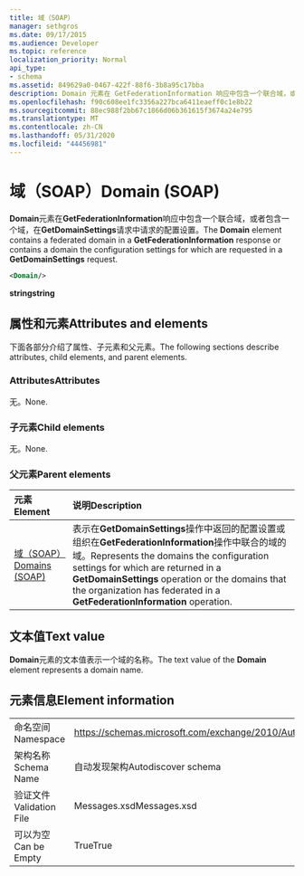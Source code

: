 ```yaml
---
title: 域（SOAP）
manager: sethgros
ms.date: 09/17/2015
ms.audience: Developer
ms.topic: reference
localization_priority: Normal
api_type:
- schema
ms.assetid: 849629a0-0467-422f-88f6-3b8a95c17bba
description: Domain 元素在 GetFederationInformation 响应中包含一个联合域，或者包含一个域，在 GetDomainSettings 请求中请求的配置设置。
ms.openlocfilehash: f90c608ee1fc3356a227bca6411eaeff0c1e8b22
ms.sourcegitcommit: 88ec988f2bb67c1866d06b361615f3674a24e795
ms.translationtype: MT
ms.contentlocale: zh-CN
ms.lasthandoff: 05/31/2020
ms.locfileid: "44456981"
---
```

# <a name="domain-soap"></a><span data-ttu-id="2a3e9-103">域（SOAP）</span><span class="sxs-lookup"><span data-stu-id="2a3e9-103">Domain (SOAP)</span></span>

<span data-ttu-id="2a3e9-104">**Domain**元素在**GetFederationInformation**响应中包含一个联合域，或者包含一个域，在**GetDomainSettings**请求中请求的配置设置。</span><span class="sxs-lookup"><span data-stu-id="2a3e9-104">The **Domain** element contains a federated domain in a **GetFederationInformation** response or contains a domain the configuration settings for which are requested in a **GetDomainSettings** request.</span></span> 
  
```XML
<Domain/> 
```

 <span data-ttu-id="2a3e9-105">**string**</span><span class="sxs-lookup"><span data-stu-id="2a3e9-105">**string**</span></span>
## <a name="attributes-and-elements"></a><span data-ttu-id="2a3e9-106">属性和元素</span><span class="sxs-lookup"><span data-stu-id="2a3e9-106">Attributes and elements</span></span>

<span data-ttu-id="2a3e9-107">下面各部分介绍了属性、子元素和父元素。</span><span class="sxs-lookup"><span data-stu-id="2a3e9-107">The following sections describe attributes, child elements, and parent elements.</span></span>
  
### <a name="attributes"></a><span data-ttu-id="2a3e9-108">Attributes</span><span class="sxs-lookup"><span data-stu-id="2a3e9-108">Attributes</span></span>

<span data-ttu-id="2a3e9-109">无。</span><span class="sxs-lookup"><span data-stu-id="2a3e9-109">None.</span></span>
  
### <a name="child-elements"></a><span data-ttu-id="2a3e9-110">子元素</span><span class="sxs-lookup"><span data-stu-id="2a3e9-110">Child elements</span></span>

<span data-ttu-id="2a3e9-111">无。</span><span class="sxs-lookup"><span data-stu-id="2a3e9-111">None.</span></span>
  
### <a name="parent-elements"></a><span data-ttu-id="2a3e9-112">父元素</span><span class="sxs-lookup"><span data-stu-id="2a3e9-112">Parent elements</span></span>

|<span data-ttu-id="2a3e9-113">**元素**</span><span class="sxs-lookup"><span data-stu-id="2a3e9-113">**Element**</span></span>|<span data-ttu-id="2a3e9-114">**说明**</span><span class="sxs-lookup"><span data-stu-id="2a3e9-114">**Description**</span></span>|
|:-----|:-----|
|[<span data-ttu-id="2a3e9-115">域（SOAP）</span><span class="sxs-lookup"><span data-stu-id="2a3e9-115">Domains (SOAP)</span></span>](domains-soap.md) <br/> |<span data-ttu-id="2a3e9-116">表示在**GetDomainSettings**操作中返回的配置设置或组织在**GetFederationInformation**操作中联合的域的域。</span><span class="sxs-lookup"><span data-stu-id="2a3e9-116">Represents the domains the configuration settings for which are returned in a **GetDomainSettings** operation or the domains that the organization has federated in a **GetFederationInformation** operation.</span></span>  <br/> |
   
## <a name="text-value"></a><span data-ttu-id="2a3e9-117">文本值</span><span class="sxs-lookup"><span data-stu-id="2a3e9-117">Text value</span></span>

<span data-ttu-id="2a3e9-118">**Domain**元素的文本值表示一个域的名称。</span><span class="sxs-lookup"><span data-stu-id="2a3e9-118">The text value of the **Domain** element represents a domain name.</span></span> 
  
## <a name="element-information"></a><span data-ttu-id="2a3e9-119">元素信息</span><span class="sxs-lookup"><span data-stu-id="2a3e9-119">Element information</span></span>

|||
|:-----|:-----|
|<span data-ttu-id="2a3e9-120">命名空间</span><span class="sxs-lookup"><span data-stu-id="2a3e9-120">Namespace</span></span>  <br/> |https://schemas.microsoft.com/exchange/2010/Autodiscover  <br/> |
|<span data-ttu-id="2a3e9-121">架构名称</span><span class="sxs-lookup"><span data-stu-id="2a3e9-121">Schema Name</span></span>  <br/> |<span data-ttu-id="2a3e9-122">自动发现架构</span><span class="sxs-lookup"><span data-stu-id="2a3e9-122">Autodiscover schema</span></span>  <br/> |
|<span data-ttu-id="2a3e9-123">验证文件</span><span class="sxs-lookup"><span data-stu-id="2a3e9-123">Validation File</span></span>  <br/> |<span data-ttu-id="2a3e9-124">Messages.xsd</span><span class="sxs-lookup"><span data-stu-id="2a3e9-124">Messages.xsd</span></span>  <br/> |
|<span data-ttu-id="2a3e9-125">可以为空</span><span class="sxs-lookup"><span data-stu-id="2a3e9-125">Can be Empty</span></span>  <br/> |<span data-ttu-id="2a3e9-126">True</span><span class="sxs-lookup"><span data-stu-id="2a3e9-126">True</span></span>  <br/> |
   


